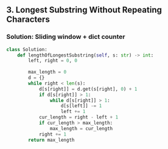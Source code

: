 ## 3. Longest Substring Without Repeating Characters

### Solution: Sliding window + dict counter
```Python
class Solution:
    def lengthOfLongestSubstring(self, s: str) -> int:
        left, right = 0, 0
        
        max_length = 0
        d = {}
        while right < len(s):
            d[s[right]] = d.get(s[right], 0) + 1
            if d[s[right]] > 1:
                while d[s[right]] > 1:
                    d[s[left]] -= 1
                    left += 1
            cur_length = right - left + 1
            if cur_length > max_length:
                max_length = cur_length
            right += 1
        return max_length
```